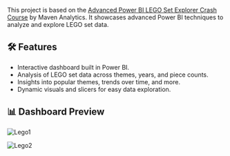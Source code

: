 This project is based on the [Advanced Power BI LEGO Set Explorer Crash Course](https://mavenanalytics.io/crash-courses/advanced-power-bi-lego-set-explorer) by Maven Analytics. It showcases advanced Power BI techniques to analyze and explore LEGO set data.


## 🛠 Features

- Interactive dashboard built in Power BI.
- Analysis of LEGO set data across themes, years, and piece counts.
- Insights into popular themes, trends over time, and more.
- Dynamic visuals and slicers for easy data exploration.

## 📊 Dashboard Preview


![Lego1](https://github.com/user-attachments/assets/fda7bc05-ff9f-4399-b440-4739f6d6c9b5)

![Lego2](https://github.com/user-attachments/assets/669b61cd-91c2-481d-9eec-b4b0c28ea19f)
